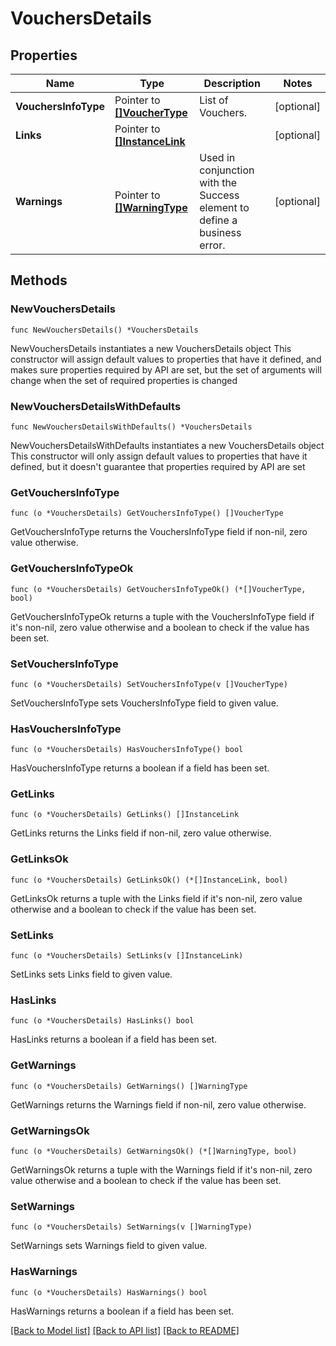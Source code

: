 # VouchersDetails

## Properties

Name | Type | Description | Notes
------------ | ------------- | ------------- | -------------
**VouchersInfoType** | Pointer to [**[]VoucherType**](VoucherType.md) | List of Vouchers. | [optional] 
**Links** | Pointer to [**[]InstanceLink**](InstanceLink.md) |  | [optional] 
**Warnings** | Pointer to [**[]WarningType**](WarningType.md) | Used in conjunction with the Success element to define a business error. | [optional] 

## Methods

### NewVouchersDetails

`func NewVouchersDetails() *VouchersDetails`

NewVouchersDetails instantiates a new VouchersDetails object
This constructor will assign default values to properties that have it defined,
and makes sure properties required by API are set, but the set of arguments
will change when the set of required properties is changed

### NewVouchersDetailsWithDefaults

`func NewVouchersDetailsWithDefaults() *VouchersDetails`

NewVouchersDetailsWithDefaults instantiates a new VouchersDetails object
This constructor will only assign default values to properties that have it defined,
but it doesn't guarantee that properties required by API are set

### GetVouchersInfoType

`func (o *VouchersDetails) GetVouchersInfoType() []VoucherType`

GetVouchersInfoType returns the VouchersInfoType field if non-nil, zero value otherwise.

### GetVouchersInfoTypeOk

`func (o *VouchersDetails) GetVouchersInfoTypeOk() (*[]VoucherType, bool)`

GetVouchersInfoTypeOk returns a tuple with the VouchersInfoType field if it's non-nil, zero value otherwise
and a boolean to check if the value has been set.

### SetVouchersInfoType

`func (o *VouchersDetails) SetVouchersInfoType(v []VoucherType)`

SetVouchersInfoType sets VouchersInfoType field to given value.

### HasVouchersInfoType

`func (o *VouchersDetails) HasVouchersInfoType() bool`

HasVouchersInfoType returns a boolean if a field has been set.

### GetLinks

`func (o *VouchersDetails) GetLinks() []InstanceLink`

GetLinks returns the Links field if non-nil, zero value otherwise.

### GetLinksOk

`func (o *VouchersDetails) GetLinksOk() (*[]InstanceLink, bool)`

GetLinksOk returns a tuple with the Links field if it's non-nil, zero value otherwise
and a boolean to check if the value has been set.

### SetLinks

`func (o *VouchersDetails) SetLinks(v []InstanceLink)`

SetLinks sets Links field to given value.

### HasLinks

`func (o *VouchersDetails) HasLinks() bool`

HasLinks returns a boolean if a field has been set.

### GetWarnings

`func (o *VouchersDetails) GetWarnings() []WarningType`

GetWarnings returns the Warnings field if non-nil, zero value otherwise.

### GetWarningsOk

`func (o *VouchersDetails) GetWarningsOk() (*[]WarningType, bool)`

GetWarningsOk returns a tuple with the Warnings field if it's non-nil, zero value otherwise
and a boolean to check if the value has been set.

### SetWarnings

`func (o *VouchersDetails) SetWarnings(v []WarningType)`

SetWarnings sets Warnings field to given value.

### HasWarnings

`func (o *VouchersDetails) HasWarnings() bool`

HasWarnings returns a boolean if a field has been set.


[[Back to Model list]](../README.md#documentation-for-models) [[Back to API list]](../README.md#documentation-for-api-endpoints) [[Back to README]](../README.md)


